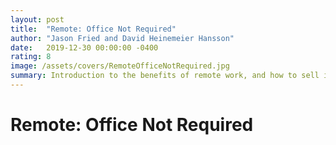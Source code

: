```yaml
---
layout: post
title:  "Remote: Office Not Required"
author: "Jason Fried and David Heinemeier Hansson"
date:   2019-12-30 00:00:00 -0400
rating: 8
image: /assets/covers/RemoteOfficeNotRequired.jpg
summary: Introduction to the benefits of remote work, and how to sell it as a viable option to decision makers at your company. Briefly touches on strategies for success while working remote, and how remote teams can operate most efficiently. Best serves folks looking to go remote, or just starting to work away from the office. 
---
```


# Remote: Office Not Required


